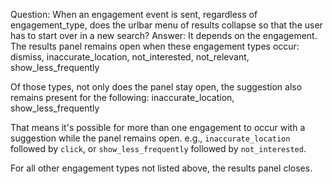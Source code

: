 Question: When an engagement event is sent, regardless of engagement_type, does the urlbar menu of results collapse so that the user has to start over in a new search?
Answer: It depends on the engagement. The results panel remains open when these engagement types occur: dismiss, inaccurate_location, not_interested, not_relevant, show_less_frequently

Of those types, not only does the panel stay open, the suggestion also remains present for the following: inaccurate_location, show_less_frequently

That means it's possible for more than one engagement to occur with a suggestion while the panel remains open. e.g., `inaccurate_location` followed by `click`, or `show_less_frequently` followed by `not_interested`.

For all other engagement types not listed above, the results panel closes.
